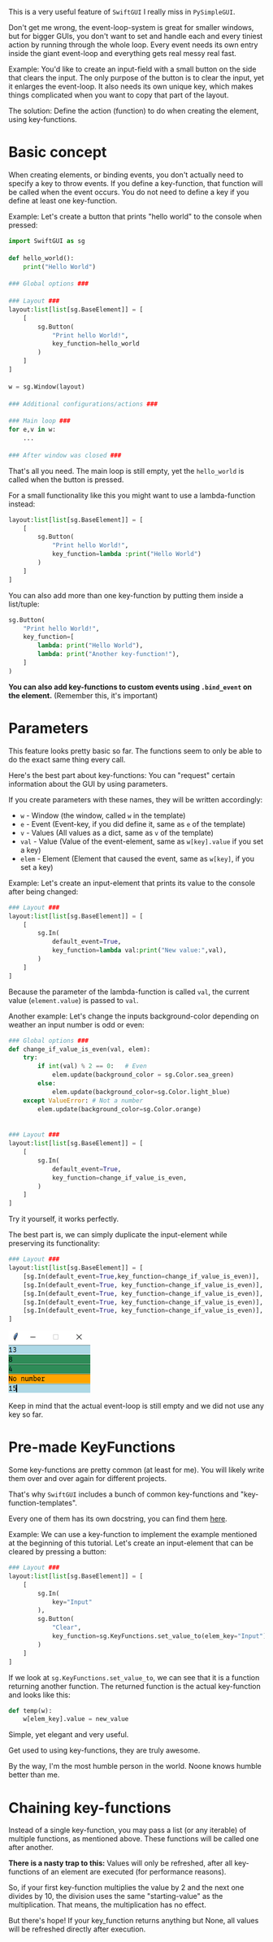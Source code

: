 This is a very useful feature of `SwiftGUI` I really miss in `PySimpleGUI`.

Don't get me wrong, the event-loop-system is great for smaller windows, but for bigger GUIs, you don't want to set and handle each and every tiniest action by running through the whole loop.
Every event needs its own entry inside the giant event-loop and everything gets real messy real fast.

Example: You'd like to create an input-field with a small button on the side that clears the input.
The only purpose of the button is to clear the input, yet it enlarges the event-loop.
It also needs its own unique key, which makes things complicated when you want to copy that part of the layout.

The solution: Define the action (function) to do when creating the element, using key-functions.

# Basic concept

When creating elements, or binding events, you don't actually need to specify a key to throw events.
If you define a key-function, that function will be called when the event occurs.
You do not need to define a key if you define at least one key-function.

Example: Let's create a button that prints "hello world" to the console when pressed:
```py
import SwiftGUI as sg

def hello_world():
    print("Hello World")

### Global options ###

### Layout ###
layout:list[list[sg.BaseElement]] = [
    [
        sg.Button(
            "Print hello World!",
            key_function=hello_world
        )
    ]
]

w = sg.Window(layout)

### Additional configurations/actions ###

### Main loop ###
for e,v in w:
    ...

### After window was closed ###
```
That's all you need.
The main loop is still empty, yet the `hello_world` is called when the button is pressed.

For a small functionality like this you might want to use a lambda-function instead:
```py
layout:list[list[sg.BaseElement]] = [
    [
        sg.Button(
            "Print hello World!",
            key_function=lambda :print("Hello World")
        )
    ]
]
```

You can also add more than one key-function by putting them inside a list/tuple:
```py
sg.Button(
    "Print hello World!",
    key_function=[
        lambda: print("Hello World"),
        lambda: print("Another key-function!"),
    ]
)
```

**You can also add key-functions to custom events using `.bind_event` on the element.** (Remember this, it's important)

# Parameters
This feature looks pretty basic so far.
The functions seem to only be able to do the exact same thing every call.

Here's the best part about key-functions:
You can "request" certain information about the GUI by using parameters.

If you create parameters with these names, they will be written accordingly:
- `w`     - Window (the window, called `w` in the template)
- `e`     - Event (Event-key, if you did define it, same as `e` of the template)
- `v`     - Values (All values as a dict, same as `v` of the template)
- `val`   - Value (Value of the event-element, same as `w[key].value` if you set a key)
- `elem`  - Element (Element that caused the event, same as `w[key]`, if you set a key)

Example: Let's create an input-element that prints its value to the console after being changed:
```py
### Layout ###
layout:list[list[sg.BaseElement]] = [
    [
        sg.In(
            default_event=True,
            key_function=lambda val:print("New value:",val),
        )
    ]
]
```
Because the parameter of the lambda-function is called `val`, the current value (`element.value`) is passed to `val`.

Another example: Let's change the inputs background-color depending on weather an input number is odd or even:
```py
### Global options ###
def change_if_value_is_even(val, elem):
    try:
        if int(val) % 2 == 0:   # Even
            elem.update(background_color = sg.Color.sea_green)
        else:
            elem.update(background_color=sg.Color.light_blue)
    except ValueError: # Not a number
        elem.update(background_color=sg.Color.orange)


### Layout ###
layout:list[list[sg.BaseElement]] = [
    [
        sg.In(
            default_event=True,
            key_function=change_if_value_is_even,
        )
    ]
]
```
Try it yourself, it works perfectly.

The best part is, we can simply duplicate the input-element while preserving its functionality:
```py
### Layout ###
layout:list[list[sg.BaseElement]] = [
    [sg.In(default_event=True,key_function=change_if_value_is_even)],
    [sg.In(default_event=True, key_function=change_if_value_is_even)],
    [sg.In(default_event=True, key_function=change_if_value_is_even)],
    [sg.In(default_event=True, key_function=change_if_value_is_even)],
    [sg.In(default_event=True, key_function=change_if_value_is_even)],
]
```

![](../assets/images/2025-08-05-14-52-03.png)

Keep in mind that the actual event-loop is still empty and we did not use any key so far.

# Pre-made KeyFunctions

Some key-functions are pretty common (at least for me).
You will likely write them over and over again for different projects.

That's why `SwiftGUI` includes a bunch of common key-functions and "key-function-templates".

Every one of them has its own docstring, you can find them [here](https://github.com/CheesecakeTV/SwiftGUI/blob/c573a78ee0fa9ea5565a76556aeba9d930dc98f4/src/SwiftGUI/KeyFunctions.py).

Example: We can use a key-function to implement the example mentioned at the beginning of this tutorial.
Let's create an input-element that can be cleared by pressing a button:
```py
### Layout ###
layout:list[list[sg.BaseElement]] = [
    [
        sg.In(
            key="Input"
        ),
        sg.Button(
            "Clear",
            key_function=sg.KeyFunctions.set_value_to(elem_key="Input")
        )
    ]
]
```
If we look at `sg.KeyFunctions.set_value_to`, we can see that it is a function returning another function.
The returned function is the actual key-function and looks like this:
```py
def temp(w):
    w[elem_key].value = new_value
```
Simple, yet elegant and very useful.

Get used to using key-functions, they are truly awesome.

By the way, I'm the most humble person in the world. Noone knows humble better than me.

# Chaining key-functions
Instead of a single key-function, you may pass a list (or any iterable) of multiple functions, as mentioned above.
These functions will be called one after another.

**There is a nasty trap to this:** Values will only be refreshed, after all key-functions of an element are executed (for performance reasons).

So, if your first key-function multiplies the value by 2 and the next one divides by 10, the division uses the same "starting-value" as the multiplication.
That means, the multiplication has no effect.

But there's hope! If your key_function returns anything but None, all values will be refreshed directly after execution.

